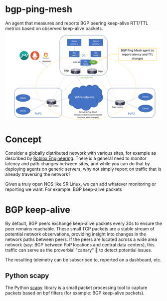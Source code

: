 # bgp-ping-mesh
An agent that measures and reports BGP peering keep-alive RTT/TTL metrics based on observed keep-alive packets.
![plot](./BGP_Ping_Mesh.png)

# Concept
Consider a globally distributed network with various sites, for example as described by [Roblox Engineering](https://blog.roblox.com/2021/04/network-packet-loss-latency-monitoring-roblox-cloud/). There is a general need to monitor latency and path changes between sites, and while you can do that by deploying agents on generic servers, why not simply report on traffic that is already traversing the network?

Given a truly open NOS like SR Linux, we can add whatever monitoring or reporting we want. For example: BGP keep-alive packets

# BGP keep-alive
By default, BGP peers exchange keep-alive packets every 30s to ensure the peer remains reachable. These small TCP packets are a stable stream of potential network observations, providing insight into changes in the network paths between peers. If the peers are located across a wide area network (say: BGP between PoP locations and central data centers), this traffic can serve as the proverbial "canary" 🐥 to detect potential issues.

The resulting telemetry can be subscribed to, reported on a dashboard, etc.

## Python scapy
The Python [scapy](https://scapy.net/) library is a small packet processing tool to capture packets based on bpf filters (for example: BGP keep-alive packets).
